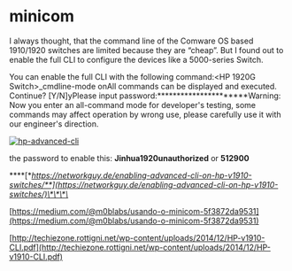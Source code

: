 # minicom



I always thought, that the command line of the Comware OS based 1910/1920 switches are limited because they are “cheap”. But I found out to enable the full CLI to configure the devices like a 5000-series Switch.

You can enable the full CLI with the following command:&lt;HP 1920G Switch&gt;\_cmdline-mode onAll commands can be displayed and executed. Continue? \[Y/N\]yPlease input password:\*\*\*\*\*\*\*\*\*\*\*\*\*\*\*\*\*\*\*\*\*\*Warning: Now you enter an all-command mode for developer's testing, some commands may affect operation by wrong use, please carefully use it with our engineer's direction.

[![hp-advanced-cli](http://networkguy.de/wp-content/uploads/2016/07/hp-advanced-cli.png)](http://networkguy.de/wp-content/uploads/2016/07/hp-advanced-cli.png)

the password to enable this: **Jinhua1920unauthorized** or **512900**

\*\*\*\*[**https://networkguy.de/enabling-advanced-cli-on-hp-v1910-switches/**](https://networkguy.de/enabling-advanced-cli-on-hp-v1910-switches/)\*\*\*\*

[https://medium.com/@m0blabs/usando-o-minicom-5f3872da9531](https://medium.com/@m0blabs/usando-o-minicom-5f3872da9531)

[http://techiezone.rottigni.net/wp-content/uploads/2014/12/HP-v1910-CLI.pdf](http://techiezone.rottigni.net/wp-content/uploads/2014/12/HP-v1910-CLI.pdf)


